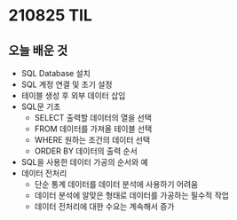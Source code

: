 # 210825 TIL

## 오늘 배운 것

- SQL Database 설치
- SQL 계정 연결 및 초기 설정
- 테이블 생성 후 외부 데이터 삽입
- SQL문 기초
    - SELECT 출력할 데이터의 열을 선택
    - FROM 데이터를 가져올 테이블 선택
    - WHERE 원하는 조건의 데이터 선택
    - ORDER BY 데이터의 출력 순서
- SQL을 사용한 데이터 가공의 순서와 예
- 데이터 전처리
    - 단순 통계 데이터를 데이터 분석에 사용하기 어려움
    - 데이터 분석에 알맞은 형태로 데이터를 가공하는 필수적 작업
    - 데이터 전처리에 대한 수요는 계속해서 증가
